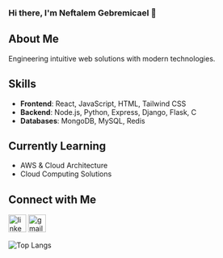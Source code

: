 ### Hi there, I'm Neftalem Gebremicael 👋
## About Me
Engineering intuitive web solutions with modern technologies.

## Skills
- **Frontend**: React, JavaScript, HTML, Tailwind CSS
- **Backend**: Node.js, Python, Express, Django, Flask, C
- **Databases**: MongoDB, MySQL, Redis

## Currently Learning
- AWS & Cloud Architecture
- Cloud Computing Solutions

## Connect with Me
<div align="left">
  <a href="https://linkedin.com/in/neftalem-gebremicael" style="text-decoration: none;">
    <img src="https://img.shields.io/static/v1?message=LinkedIn&logo=linkedin&label=&color=0077B5&logoColor=white&labelColor=&style=flat" height="35" alt="linkedin logo" />
  </a>
  <a href="mailto:nhagos2000@gmail.com" style="text-decoration: none;">
    <img src="https://img.shields.io/static/v1?message=Gmail&logo=gmail&label=&color=D14836&logoColor=white&labelColor=&style=flat" height="35" alt="gmail logo" />
  </a>
</div>


![Top Langs](https://github-readme-stats.vercel.app/api/top-langs/?username=Yoboinef-2000&layout=compact&theme=tokyonight)


